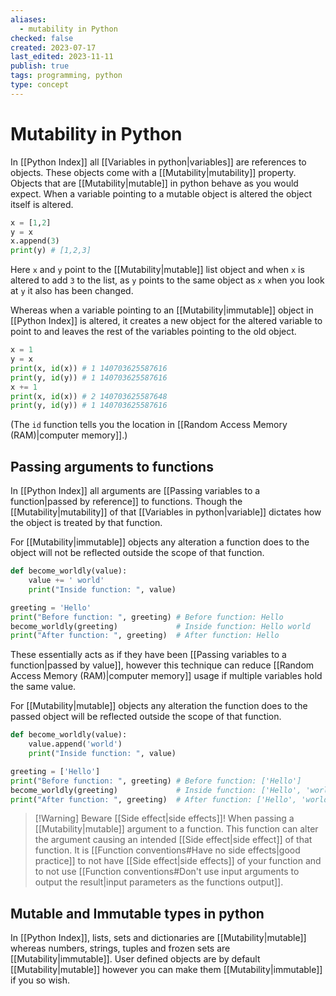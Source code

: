 ```yaml
---
aliases:
  - mutability in Python
checked: false
created: 2023-07-17
last_edited: 2023-11-11
publish: true
tags: programming, python
type: concept
---
```

# Mutability in Python

In [[Python Index]] all [[Variables in python|variables]] are references to objects. These objects come with a [[Mutability|mutability]] property. Objects that are [[Mutability|mutable]] in python behave as you would expect. When a variable pointing to a mutable object is altered the object itself is altered.

```python
x = [1,2]
y = x
x.append(3)
print(y) # [1,2,3]
```

Here `x` and `y` point to the [[Mutability|mutable]] list object and when `x` is altered to add `3` to the list, as `y` points to the same object as `x` when you look at `y` it also has been changed.

Whereas when a variable pointing to an [[Mutability|immutable]] object in [[Python Index]] is altered, it creates a new object for the altered variable to point to and leaves the rest of the variables pointing to the old object.

```python
x = 1
y = x
print(x, id(x)) # 1 140703625587616
print(y, id(y)) # 1 140703625587616
x += 1
print(x, id(x)) # 2 140703625587648
print(y, id(y)) # 1 140703625587616
```

(The `id` function tells you the location in [[Random Access Memory (RAM)|computer memory]].)

## Passing arguments to functions

In [[Python Index]] all arguments are [[Passing variables to a function|passed by reference]] to functions. Though the [[Mutability|mutability]] of that [[Variables in python|variable]] dictates how the object is treated by that function.

For [[Mutability|immutable]] objects any alteration a function does to the object will not be reflected outside the scope of that function.

```python
def become_worldly(value):
    value += ' world'
    print("Inside function: ", value)

greeting = 'Hello'
print("Before function: ", greeting) # Before function: Hello
become_worldly(greeting)             # Inside function: Hello world
print("After function: ", greeting)  # After function: Hello
```

These essentially acts as if they have been [[Passing variables to a function|passed by value]], however this technique can reduce [[Random Access Memory (RAM)|computer memory]] usage if multiple variables hold the same value.

For [[Mutability|mutable]] objects any alteration the function does to the passed object will be reflected outside the scope of that function.

```python
def become_worldly(value):
    value.append('world')
    print("Inside function: ", value)

greeting = ['Hello']
print("Before function: ", greeting) # Before function: ['Hello']
become_worldly(greeting)             # Inside function: ['Hello', 'world']
print("After function: ", greeting)  # After function: ['Hello', 'world']

```

> [!Warning] Beware [[Side effect|side effects]]!
> When passing a [[Mutability|mutable]] argument to a function. This function can alter the argument causing an intended [[Side effect|side effect]] of that function. It is [[Function conventions#Have no side effects|good practice]] to not have [[Side effect|side effects]] of your function and to not use [[Function conventions#Don't use input arguments to output the result|input parameters as the functions output]].

## Mutable and Immutable types in python

In [[Python Index]], lists, sets and dictionaries are [[Mutability|mutable]] whereas numbers, strings, tuples and frozen sets are [[Mutability|immutable]]. User defined objects are by default [[Mutability|mutable]] however you can make them [[Mutability|immutable]] if you so wish.
